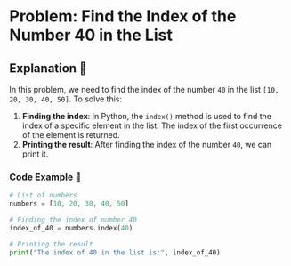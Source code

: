 # Problem: Find the Index of the Number 40 in the List

## **Explanation** 🧠

In this problem, we need to find the index of the number `40` in the list `[10, 20, 30, 40, 50]`. To solve this:

1. **Finding the index**: In Python, the `index()` method is used to find the index of a specific element in the list. The index of the first occurrence of the element is returned.
2. **Printing the result**: After finding the index of the number `40`, we can print it.

### **Code Example** 📜

```python
# List of numbers
numbers = [10, 20, 30, 40, 50]

# Finding the index of number 40
index_of_40 = numbers.index(40)

# Printing the result
print("The index of 40 in the list is:", index_of_40)
